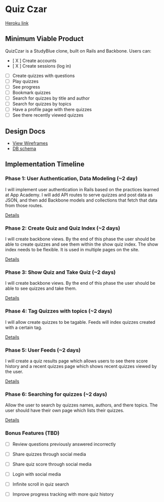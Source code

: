 # Quiz Czar

[Heroku link][heroku]

[heroku]: http://quizczar.herokuapp.com

## Minimum Viable Product
QuizCzar is a StudyBlue clone, built on Rails and Backbone. Users can:

<!-- This is a Markdown checklist. Use it to keep track of your progress! -->

- [ X ] Create accounts
- [ X ] Create sessions (log in)
- [ ] Create quizzes with questions
- [ ] Play quizzes
- [ ] See progress
- [ ] Bookmark quizzes
- [ ] Search for quizzes by title and author
- [ ] Search for quizzes by topics
- [ ] Have a profile page with there quizzes
- [ ] See there recently viewed quizzes

## Design Docs
* [View Wireframes][views]
* [DB schema][schema]

[views]: ./docs/views.md
[schema]: ./docs/schema.md

## Implementation Timeline

### Phase 1: User Authentication, Data Modeling (~2 day)
I will implement user authentication in Rails based on the practices learned at
App Academy. I will add API routes to serve quizzes and post data as JSON, and then add Backbone
models and collections that fetch that data from those routes.

[Details][phase-one]

### Phase 2: Create Quiz and Quiz Index (~2 days)
I will create backbone views. By the end of this phase the user should be able to create quizzes and see them within the show quiz index. The show index needs to be flexible. It is used in multiple pages on the site.

[Details][phase-two]


### Phase 3: Show Quiz and Take Quiz (~2 days)
I will create backbone views. By the end of this phase the user should be able to see quizzes and take them.

[Details][phase-three]

### Phase 4: Tag Quizzes with topics (~2 days)
I will allow create quizzes to be tagable. Feeds will index quizzes created with
a certain tag.

[Details][phase-four]

### Phase 5: User Feeds (~2 days)
I will create a quiz results page which allows users to see there score history and a recent quizzes page which shows recent quizzes viewed by the user.

[Details][phase-five]

### Phase 6: Searching for quizzes (~2 days)
Allow the user to search by quizzes names, authors, and there topics. The user should have their own page which lists their quizzes.

[Details][phase-six]

### Bonus Features (TBD)
- [ ] Review questions previously answered incorrectly
- [ ] Share quizzes through social media
- [ ] Share quiz score through social media
- [ ] Login with social media
- [ ] Infinite scroll in quiz search
- [ ] Improve progress tracking with more quiz history


[phase-one]: ./docs/phases/phase1.md
[phase-two]: ./docs/phases/phase2.md
[phase-three]: ./docs/phases/phase3.md
[phase-four]: ./docs/phases/phase4.md
[phase-five]: ./docs/phases/phase5.md
[phase-six]: ./docs/phases/phase6.md
